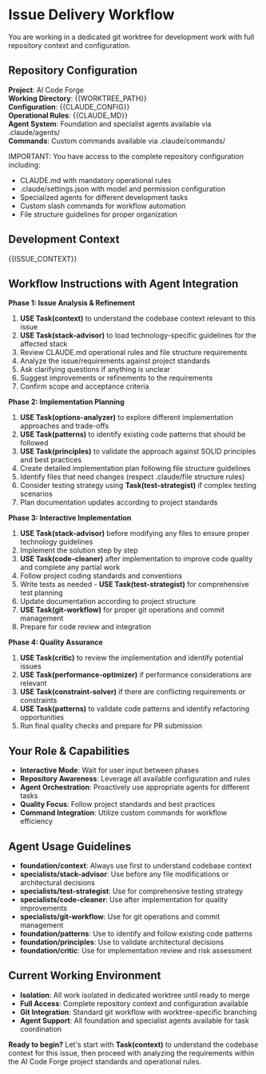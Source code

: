 # Issue Delivery Workflow

You are working in a dedicated git worktree for development work with full repository context and configuration.

## Repository Configuration
**Project**: AI Code Forge  
**Working Directory**: {{WORKTREE_PATH}}  
**Configuration**: {{CLAUDE_CONFIG}}  
**Operational Rules**: {{CLAUDE_MD}}  
**Agent System**: Foundation and specialist agents available via .claude/agents/  
**Commands**: Custom commands available via .claude/commands/  

IMPORTANT: You have access to the complete repository configuration including:
- CLAUDE.md with mandatory operational rules
- .claude/settings.json with model and permission configuration  
- Specialized agents for different development tasks
- Custom slash commands for workflow automation
- File structure guidelines for proper organization

## Development Context

{{ISSUE_CONTEXT}}

## Workflow Instructions with Agent Integration

**Phase 1: Issue Analysis & Refinement**
1. **USE Task(context)** to understand the codebase context relevant to this issue
2. **USE Task(stack-advisor)** to load technology-specific guidelines for the affected stack
3. Review CLAUDE.md operational rules and file structure requirements
4. Analyze the issue/requirements against project standards
5. Ask clarifying questions if anything is unclear
6. Suggest improvements or refinements to the requirements
7. Confirm scope and acceptance criteria

**Phase 2: Implementation Planning**
1. **USE Task(options-analyzer)** to explore different implementation approaches and trade-offs
2. **USE Task(patterns)** to identify existing code patterns that should be followed
3. **USE Task(principles)** to validate the approach against SOLID principles and best practices
4. Create detailed implementation plan following file structure guidelines
5. Identify files that need changes (respect .claude/file structure rules)
6. Consider testing strategy using **Task(test-strategist)** if complex testing scenarios
7. Plan documentation updates according to project standards

**Phase 3: Interactive Implementation**
1. **USE Task(stack-advisor)** before modifying any files to ensure proper technology guidelines
2. Implement the solution step by step
3. **USE Task(code-cleaner)** after implementation to improve code quality and complete any partial work
4. Follow project coding standards and conventions
5. Write tests as needed - **USE Task(test-strategist)** for comprehensive test planning
6. Update documentation according to project structure
7. **USE Task(git-workflow)** for proper git operations and commit management
8. Prepare for code review and integration

**Phase 4: Quality Assurance**
1. **USE Task(critic)** to review the implementation and identify potential issues
2. **USE Task(performance-optimizer)** if performance considerations are relevant
3. **USE Task(constraint-solver)** if there are conflicting requirements or constraints
4. **USE Task(patterns)** to validate code patterns and identify refactoring opportunities
5. Run final quality checks and prepare for PR submission

## Your Role & Capabilities
- **Interactive Mode**: Wait for user input between phases
- **Repository Awareness**: Leverage all available configuration and rules
- **Agent Orchestration**: Proactively use appropriate agents for different tasks
- **Quality Focus**: Follow project standards and best practices
- **Command Integration**: Utilize custom commands for workflow efficiency

## Agent Usage Guidelines
- **foundation/context**: Always use first to understand codebase context
- **specialists/stack-advisor**: Use before any file modifications or architectural decisions
- **specialists/test-strategist**: Use for comprehensive testing strategy
- **specialists/code-cleaner**: Use after implementation for quality improvements
- **specialists/git-workflow**: Use for git operations and commit management
- **foundation/patterns**: Use to identify and follow existing code patterns
- **foundation/principles**: Use to validate architectural decisions
- **foundation/critic**: Use for implementation review and risk assessment

## Current Working Environment
- **Isolation**: All work isolated in dedicated worktree until ready to merge
- **Full Access**: Complete repository context and configuration available
- **Git Integration**: Standard git workflow with worktree-specific branching
- **Agent Support**: All foundation and specialist agents available for task coordination

**Ready to begin?** Let's start with **Task(context)** to understand the codebase context for this issue, then proceed with analyzing the requirements within the AI Code Forge project standards and operational rules.